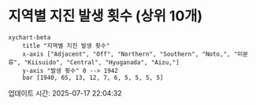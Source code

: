 # 지역별 지진 발생 횟수 (상위 10개)

```mermaid
xychart-beta
    title "지역별 지진 발생 횟수"
    x-axis ["Adjacent", "Off", "Northern", "Southern", "Noto,", "미분류", "Kiisuido", "Central", "Hyuganada", "Aizu,"]
    y-axis "발생 횟수" 0 --> 1942
    bar [1940, 65, 13, 12, 7, 6, 5, 5, 5, 5]
```

업데이트 시간: 2025-07-17 22:04:32
